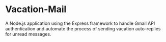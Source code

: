 # Vacation-Mail
A Node.js application using the Express framework to handle Gmail API authentication and automate the process of sending vacation auto-replies for unread messages.
